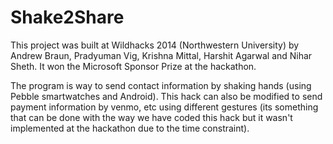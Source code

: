 Shake2Share
===========

This project was built at Wildhacks 2014 (Northwestern University) by Andrew Braun, Pradyuman Vig, Krishna Mittal, Harshit Agarwal and Nihar Sheth. It won the Microsoft Sponsor Prize at the hackathon.

The program is way to send contact information by shaking hands (using Pebble smartwatches and Android). This hack can also be modified to send payment information by venmo, etc using different gestures (its something that can be done with the way we have coded this hack but it wasn't implemented at the hackathon due to the time constraint).



